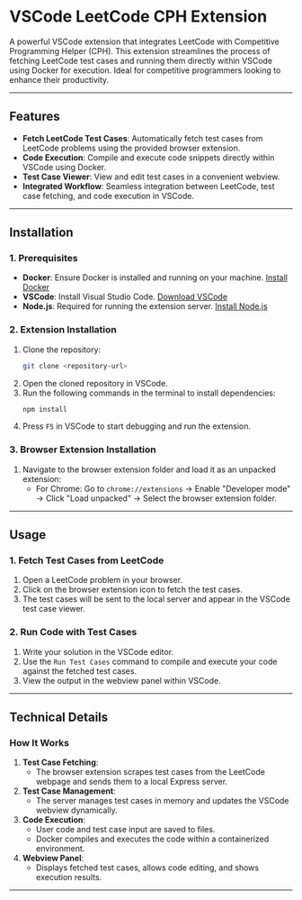 # VSCode LeetCode CPH Extension

A powerful VSCode extension that integrates LeetCode with Competitive Programming Helper (CPH). This extension streamlines the process of fetching LeetCode test cases and running them directly within VSCode using Docker for execution. Ideal for competitive programmers looking to enhance their productivity.

---

## Features

- **Fetch LeetCode Test Cases**: Automatically fetch test cases from LeetCode problems using the provided browser extension.
- **Code Execution**: Compile and execute code snippets directly within VSCode using Docker.
- **Test Case Viewer**: View and edit test cases in a convenient webview.
- **Integrated Workflow**: Seamless integration between LeetCode, test case fetching, and code execution in VSCode.
---

## Installation

### 1. Prerequisites

- **Docker**: Ensure Docker is installed and running on your machine. [Install Docker](https://www.docker.com/products/docker-desktop)
- **VSCode**: Install Visual Studio Code. [Download VSCode](https://code.visualstudio.com/)
- **Node.js**: Required for running the extension server. [Install Node.js](https://nodejs.org/)

### 2. Extension Installation

1. Clone the repository:
   ```bash
   git clone <repository-url>
   ```
2. Open the cloned repository in VSCode.
3. Run the following commands in the terminal to install dependencies:
   ```bash
   npm install
   ```
4. Press `F5` in VSCode to start debugging and run the extension.

### 3. Browser Extension Installation

1. Navigate to the browser extension folder and load it as an unpacked extension:
   - For Chrome: Go to `chrome://extensions` → Enable "Developer mode" → Click "Load unpacked" → Select the browser extension folder.

---

## Usage

### 1. Fetch Test Cases from LeetCode

1. Open a LeetCode problem in your browser.
2. Click on the browser extension icon to fetch the test cases.
3. The test cases will be sent to the local server and appear in the VSCode test case viewer.

### 2. Run Code with Test Cases

1. Write your solution in the VSCode editor.
2. Use the `Run Test Cases` command to compile and execute your code against the fetched test cases.
3. View the output in the webview panel within VSCode.


---

## Technical Details

### How It Works

1. **Test Case Fetching**:
   - The browser extension scrapes test cases from the LeetCode webpage and sends them to a local Express server.
2. **Test Case Management**:
   - The server manages test cases in memory and updates the VSCode webview dynamically.
3. **Code Execution**:
   - User code and test case input are saved to files.
   - Docker compiles and executes the code within a containerized environment.
4. **Webview Panel**:
   - Displays fetched test cases, allows code editing, and shows execution results.

---